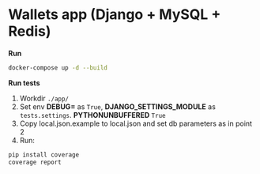 Wallets app (Django + MySQL + Redis)
================

**Run**
```sh
docker-compose up -d --build
```

**Run tests**
1. Workdir `./app/`
2. Set env **DEBUG=** as `True`, **DJANGO_SETTINGS_MODULE** as `tests.settings`. **PYTHONUNBUFFERED** `True`
3. Copy local.json.example to local.json and set db parameters as in point 2
4. Run:
```sh
pip install coverage
coverage report
```